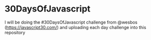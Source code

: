 # 30DaysOfJavascript
I will be doing the #30DaysOfJavascript challenge from @wesbos (https://javascript30.com/) and uploading each day challenge into this repository
